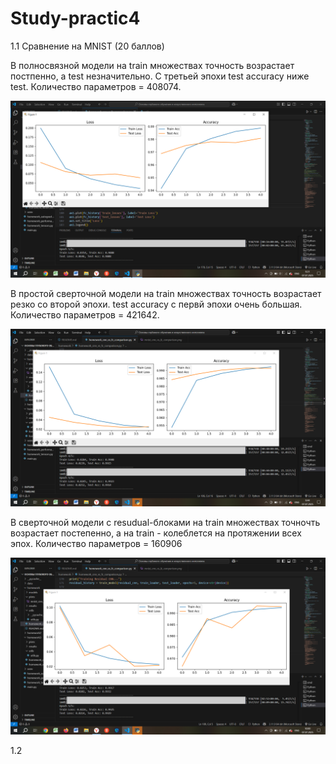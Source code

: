 # Study-practic4
1.1 Сравнение на MNIST (20 баллов)

В полносвязной модели на train множествах точность возрастает постпенно, а test незначительно. С третьей эпохи test accuracy ниже test. Количество параметров = 408074.

![Иллюстрация к проекту](https://github.com/ViktoriaVyshedko/Study-practic4/raw/main/homework/plots/mnist_fc.png)

В простой сверточной модели на train множествах точность возрастает резко со второй эпохи. test accuracy с первй эпохи очень большая. Количество параметров = 421642.

![Иллюстрация к проекту](https://github.com/ViktoriaVyshedko/Study-practic4/raw/main/homework/plots/mnist_simple.png)

В сверточной модели с resudual-блоками на train множествах точночть возрастает постепенно, а на train - колеблется на протяжении всех эпох. Количество параметров = 160906

![Иллюстрация к проекту](https://github.com/ViktoriaVyshedko/Study-practic4/raw/main/homework/plots/mnist_residual.png)

1.2
